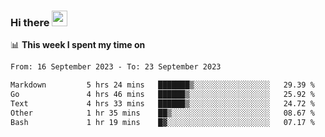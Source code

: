 ### Hi there <a href="https://www.gautamkrishnar.com/"><img src="https://media.giphy.com/media/hvRJCLFzcasrR4ia7z/giphy.gif" width="25px"></a>

📊 **This week I spent my time on**

<!--START_SECTION:waka-->

```txt
From: 16 September 2023 - To: 23 September 2023

Markdown         5 hrs 24 mins   ███████▒░░░░░░░░░░░░░░░░░   29.39 %
Go               4 hrs 46 mins   ██████▒░░░░░░░░░░░░░░░░░░   25.92 %
Text             4 hrs 33 mins   ██████▒░░░░░░░░░░░░░░░░░░   24.72 %
Other            1 hr 35 mins    ██▒░░░░░░░░░░░░░░░░░░░░░░   08.67 %
Bash             1 hr 19 mins    █▓░░░░░░░░░░░░░░░░░░░░░░░   07.17 %
```

<!--END_SECTION:waka-->
